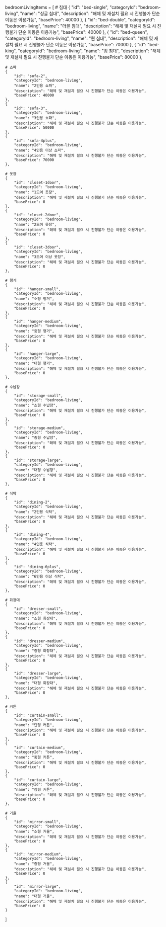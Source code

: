 bedroomLivingItems = [
    # 침대
    {
        "id": "bed-single",
        "categoryId": "bedroom-living",
        "name": "싱글 침대",
        "description": "해체 및 재설치 필요 시 진행불가 단순 이동은 이용가능",
        "basePrice": 40000
    },
    {
        "id": "bed-double",
        "categoryId": "bedroom-living",
        "name": "더블 침대",
        "description": "해체 및 재설치 필요 시 진행불가 단순 이동은 이용가능",
        "basePrice": 40000
    },
    {
        "id": "bed-queen",
        "categoryId": "bedroom-living",
        "name": "퀸 침대",
        "description": "해체 및 재설치 필요 시 진행불가 단순 이동은 이용가능",
        "basePrice": 70000
    },
    {
        "id": "bed-king",
        "categoryId": "bedroom-living",
        "name": "킹 침대",
        "description": "해체 및 재설치 필요 시 진행불가 단순 이동은 이용가능",
        "basePrice": 80000
    },

    # 쇼파
    {
        "id": "sofa-2",
        "categoryId": "bedroom-living",
        "name": "2인용 쇼파",
        "description": "해체 및 재설치 필요 시 진행불가 단순 이동은 이용가능",
        "basePrice": 40000
    },
    {
        "id": "sofa-3",
        "categoryId": "bedroom-living",
        "name": "3인용 쇼파",
        "description": "해체 및 재설치 필요 시 진행불가 단순 이동은 이용가능",
        "basePrice": 50000
    },
    {
        "id": "sofa-4plus",
        "categoryId": "bedroom-living",
        "name": "4인용 이상 쇼파",
        "description": "해체 및 재설치 필요 시 진행불가 단순 이동은 이용가능",
        "basePrice": 70000
    },

    # 옷장
    {
        "id": "closet-1door",
        "categoryId": "bedroom-living",
        "name": "1도어 옷장",
        "description": "해체 및 재설치 필요 시 진행불가 단순 이동은 이용가능",
        "basePrice": 0
    },
    {
        "id": "closet-2door",
        "categoryId": "bedroom-living",
        "name": "2도어 옷장",
        "description": "해체 및 재설치 필요 시 진행불가 단순 이동은 이용가능",
        "basePrice": 0
    },
    {
        "id": "closet-3door",
        "categoryId": "bedroom-living",
        "name": "3도어 이상 옷장",
        "description": "해체 및 재설치 필요 시 진행불가 단순 이동은 이용가능",
        "basePrice": 0
    },

    # 행거
    {
        "id": "hanger-small",
        "categoryId": "bedroom-living",
        "name": "소형 행거",
        "description": "해체 및 재설치 필요 시 진행불가 단순 이동은 이용가능",
        "basePrice": 0
    },
    {
        "id": "hanger-medium",
        "categoryId": "bedroom-living",
        "name": "중형 행거",
        "description": "해체 및 재설치 필요 시 진행불가 단순 이동은 이용가능",
        "basePrice": 0
    },
    {
        "id": "hanger-large",
        "categoryId": "bedroom-living",
        "name": "대형 행거",
        "description": "해체 및 재설치 필요 시 진행불가 단순 이동은 이용가능",
        "basePrice": 0
    },

    # 수납장
    {
        "id": "storage-small",
        "categoryId": "bedroom-living",
        "name": "소형 수납장",
        "description": "해체 및 재설치 필요 시 진행불가 단순 이동은 이용가능",
        "basePrice": 0
    },
    {
        "id": "storage-medium",
        "categoryId": "bedroom-living",
        "name": "중형 수납장",
        "description": "해체 및 재설치 필요 시 진행불가 단순 이동은 이용가능",
        "basePrice": 0
    },
    {
        "id": "storage-large",
        "categoryId": "bedroom-living",
        "name": "대형 수납장",
        "description": "해체 및 재설치 필요 시 진행불가 단순 이동은 이용가능",
        "basePrice": 0
    },

    # 식탁
    {
        "id": "dining-2",
        "categoryId": "bedroom-living",
        "name": "2인용 식탁",
        "description": "해체 및 재설치 필요 시 진행불가 단순 이동은 이용가능",
        "basePrice": 0
    },
    {
        "id": "dining-4",
        "categoryId": "bedroom-living",
        "name": "4인용 식탁",
        "description": "해체 및 재설치 필요 시 진행불가 단순 이동은 이용가능",
        "basePrice": 0
    },
    {
        "id": "dining-6plus",
        "categoryId": "bedroom-living",
        "name": "6인용 이상 식탁",
        "description": "해체 및 재설치 필요 시 진행불가 단순 이동은 이용가능",
        "basePrice": 0
    },

    # 화장대
    {
        "id": "dresser-small",
        "categoryId": "bedroom-living",
        "name": "소형 화장대",
        "description": "해체 및 재설치 필요 시 진행불가 단순 이동은 이용가능",
        "basePrice": 0
    },
    {
        "id": "dresser-medium",
        "categoryId": "bedroom-living",
        "name": "중형 화장대",
        "description": "해체 및 재설치 필요 시 진행불가 단순 이동은 이용가능",
        "basePrice": 0
    },
    {
        "id": "dresser-large",
        "categoryId": "bedroom-living",
        "name": "대형 화장대",
        "description": "해체 및 재설치 필요 시 진행불가 단순 이동은 이용가능",
        "basePrice": 0
    },

    # 커튼
    {
        "id": "curtain-small",
        "categoryId": "bedroom-living",
        "name": "단형 커튼",
        "description": "해체 및 재설치 필요 시 진행불가 단순 이동은 이용가능",
        "basePrice": 0
    },
    {
        "id": "curtain-medium",
        "categoryId": "bedroom-living",
        "name": "중형 커튼",
        "description": "해체 및 재설치 필요 시 진행불가 단순 이동은 이용가능",
        "basePrice": 0
    },
    {
        "id": "curtain-large",
        "categoryId": "bedroom-living",
        "name": "장형 커튼",
        "description": "해체 및 재설치 필요 시 진행불가 단순 이동은 이용가능",
        "basePrice": 0
    },

    # 거울
    {
        "id": "mirror-small",
        "categoryId": "bedroom-living",
        "name": "소형 거울",
        "description": "해체 및 재설치 필요 시 진행불가 단순 이동은 이용가능",
        "basePrice": 0
    },
    {
        "id": "mirror-medium",
        "categoryId": "bedroom-living",
        "name": "중형 거울",
        "description": "해체 및 재설치 필요 시 진행불가 단순 이동은 이용가능",
        "basePrice": 0
    },
    {
        "id": "mirror-large",
        "categoryId": "bedroom-living",
        "name": "대형 거울",
        "description": "해체 및 재설치 필요 시 진행불가 단순 이동은 이용가능",
        "basePrice": 0
    }
]